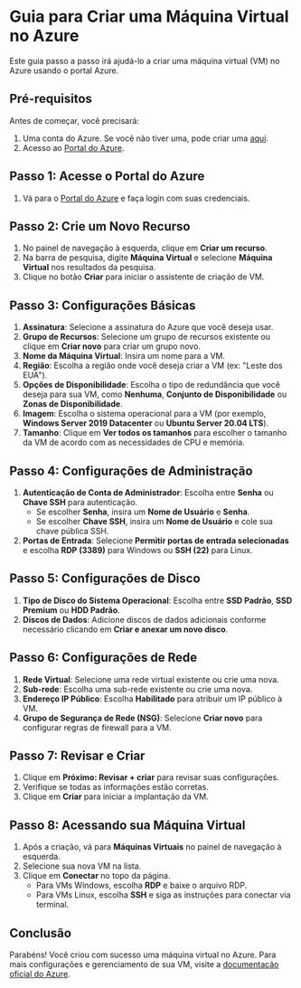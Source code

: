 # Guia para Criar uma Máquina Virtual no Azure

Este guia passo a passo irá ajudá-lo a criar uma máquina virtual (VM) no Azure usando o portal Azure.

## Pré-requisitos

Antes de começar, você precisará:

1. Uma conta do Azure. Se você não tiver uma, pode criar uma [aqui](https://azure.microsoft.com/free/).
2. Acesso ao [Portal do Azure](https://portal.azure.com/).

## Passo 1: Acesse o Portal do Azure

1. Vá para o [Portal do Azure](https://portal.azure.com/) e faça login com suas credenciais.

## Passo 2: Crie um Novo Recurso

1. No painel de navegação à esquerda, clique em **Criar um recurso**.
2. Na barra de pesquisa, digite **Máquina Virtual** e selecione **Máquina Virtual** nos resultados da pesquisa.
3. Clique no botão **Criar** para iniciar o assistente de criação de VM.

## Passo 3: Configurações Básicas

1. **Assinatura**: Selecione a assinatura do Azure que você deseja usar.
2. **Grupo de Recursos**: Selecione um grupo de recursos existente ou clique em **Criar novo** para criar um grupo novo.
3. **Nome da Máquina Virtual**: Insira um nome para a VM.
4. **Região**: Escolha a região onde você deseja criar a VM (ex: "Leste dos EUA").
5. **Opções de Disponibilidade**: Escolha o tipo de redundância que você deseja para sua VM, como **Nenhuma**, **Conjunto de Disponibilidade** ou **Zonas de Disponibilidade**.
6. **Imagem**: Escolha o sistema operacional para a VM (por exemplo, **Windows Server 2019 Datacenter** ou **Ubuntu Server 20.04 LTS**).
7. **Tamanho**: Clique em **Ver todos os tamanhos** para escolher o tamanho da VM de acordo com as necessidades de CPU e memória.

## Passo 4: Configurações de Administração

1. **Autenticação de Conta de Administrador**: Escolha entre **Senha** ou **Chave SSH** para autenticação.
   - Se escolher **Senha**, insira um **Nome de Usuário** e **Senha**.
   - Se escolher **Chave SSH**, insira um **Nome de Usuário** e cole sua chave pública SSH.
2. **Portas de Entrada**: Selecione **Permitir portas de entrada selecionadas** e escolha **RDP (3389)** para Windows ou **SSH (22)** para Linux.

## Passo 5: Configurações de Disco

1. **Tipo de Disco do Sistema Operacional**: Escolha entre **SSD Padrão**, **SSD Premium** ou **HDD Padrão**.
2. **Discos de Dados**: Adicione discos de dados adicionais conforme necessário clicando em **Criar e anexar um novo disco**.

## Passo 6: Configurações de Rede

1. **Rede Virtual**: Selecione uma rede virtual existente ou crie uma nova.
2. **Sub-rede**: Escolha uma sub-rede existente ou crie uma nova.
3. **Endereço IP Público**: Escolha **Habilitado** para atribuir um IP público à VM.
4. **Grupo de Segurança de Rede (NSG)**: Selecione **Criar novo** para configurar regras de firewall para a VM.

## Passo 7: Revisar e Criar

1. Clique em **Próximo: Revisar + criar** para revisar suas configurações.
2. Verifique se todas as informações estão corretas.
3. Clique em **Criar** para iniciar a implantação da VM.

## Passo 8: Acessando sua Máquina Virtual

1. Após a criação, vá para **Máquinas Virtuais** no painel de navegação à esquerda.
2. Selecione sua nova VM na lista.
3. Clique em **Conectar** no topo da página.
   - Para VMs Windows, escolha **RDP** e baixe o arquivo RDP.
   - Para VMs Linux, escolha **SSH** e siga as instruções para conectar via terminal.

## Conclusão

Parabéns! Você criou com sucesso uma máquina virtual no Azure. Para mais configurações e gerenciamento de sua VM, visite a [documentação oficial do Azure](https://docs.microsoft.com/azure/virtual-machines/).
